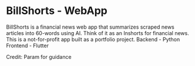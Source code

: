 # BillShorts - WebApp

BillShorts is a financial news web app that summarizes scraped news articles into 60-words using AI. Think of it as an Inshorts for financial news. This is a not-for-profit app built as a portfolio project. Backend - Python Frontend - Flutter

Credit: Param for guidance
